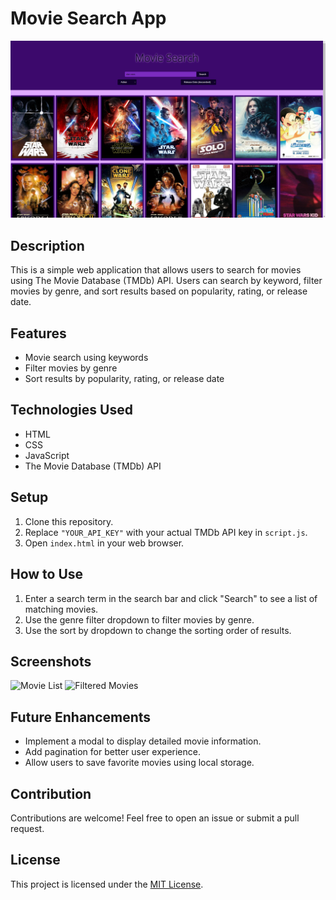 # Movie Search App

![Movie Search App Screenshot](screenshot.png)

## Description

This is a simple web application that allows users to search for movies using The Movie Database (TMDb) API. Users can search by keyword, filter movies by genre, and sort results based on popularity, rating, or release date.

## Features

- Movie search using keywords
- Filter movies by genre
- Sort results by popularity, rating, or release date

## Technologies Used

- HTML
- CSS
- JavaScript
- The Movie Database (TMDb) API

## Setup

1. Clone this repository.
2. Replace `"YOUR_API_KEY"` with your actual TMDb API key in `script.js`.
3. Open `index.html` in your web browser.

## How to Use

1. Enter a search term in the search bar and click "Search" to see a list of matching movies.
2. Use the genre filter dropdown to filter movies by genre.
3. Use the sort by dropdown to change the sorting order of results.

## Screenshots

![Movie List](screenshots/movie-list.png)
![Filtered Movies](screenshots/filtered-movies.png)

## Future Enhancements

- Implement a modal to display detailed movie information.
- Add pagination for better user experience.
- Allow users to save favorite movies using local storage.

## Contribution

Contributions are welcome! Feel free to open an issue or submit a pull request.

## License

This project is licensed under the [MIT License](LICENSE).

